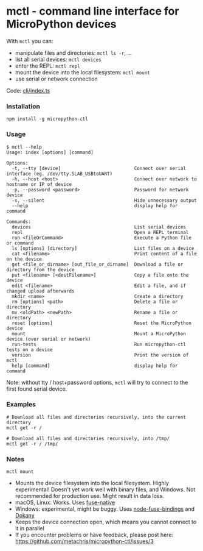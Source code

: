 # mctl - command line interface for MicroPython devices

With `mctl` you can:

* manipulate files and directories: `mctl ls -r`, ...
* list all serial devices: `mctl devices`
* enter the REPL: `mctl repl`
* mount the device into the local filesystem: `mctl mount`
* use serial or network connection

Code: [cli/index.ts](https://github.com/metachris/micropython-ctl/blob/master/cli/index.ts)

### Installation

```npm install -g micropython-ctl```

### Usage

```shell
$ mctl --help
Usage: index [options] [command]

Options:
  -t, --tty [device]                           Connect over serial interface (eg. /dev/tty.SLAB_USBtoUART)
  -h, --host <host>                            Connect over network to hostname or IP of device
  -p, --password <password>                    Password for network device
  -s, --silent                                 Hide unnecessary output
  --help                                       display help for command

Commands:
  devices                                      List serial devices
  repl                                         Open a REPL terminal
  run <fileOrCommand>                          Execute a Python file or command
  ls [options] [directory]                     List files on a device
  cat <filename>                               Print content of a file on the device
  get <file_or_dirname> [out_file_or_dirname]  Download a file or directory from the device
  put <filename> [<destFilename>]              Copy a file onto the device
  edit <filename>                              Edit a file, and if changed upload afterwards
  mkdir <name>                                 Create a directory
  rm [options] <path>                          Delete a file or directory
  mv <oldPath> <newPath>                       Rename a file or directory
  reset [options]                              Reset the MicroPython device
  mount                                        Mount a MicroPython device (over serial or network)
  run-tests                                    Run micropython-ctl tests on a device
  version                                      Print the version of mctl
  help [command]                               display help for command
```

Note: without tty / host+password options, `mctl` will try to connect to the first found serial device.

### Examples

```shell
# Download all files and directories recursively, into the current directory
mctl get -r /

# Download all files and directories recursively, into /tmp/
mctl get -r / /tmp/
```

### Notes

`mctl mount`

* Mounts the device filesystem into the local filesystem. Highly experimental! Doesn't yet work well with binary files, and Windows. Not recommended for production use. Might result in data loss.
* macOS, Linux: Works. Uses [fuse-native](https://github.com/fuse-friends/fuse-native)
* Windows: experimental, might be buggy. Uses [node-fuse-bindings](https://github.com/direktspeed/node-fuse-bindings) and [Dokany](https://github.com/dokan-dev/dokany/wiki/Installation)
* Keeps the device connection open, which means you cannot connect to it in parallel
* If you encounter problems or have feedback, please post here: https://github.com/metachris/micropython-ctl/issues/3
